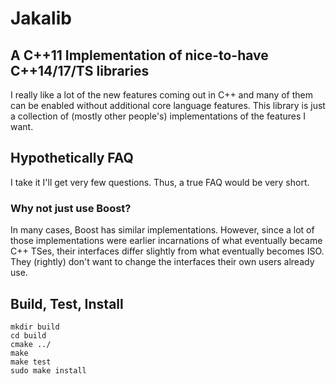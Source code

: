 # Jakalib
## A C++11 Implementation of nice-to-have C++14/17/TS libraries

I really like a lot of the new features coming out in C++ and many of them can be enabled without additional core language features. This library is just a collection of (mostly other people's) implementations of the features I want.

## Hypothetically FAQ

I take it I'll get very few questions. Thus, a true FAQ would be very short.

### Why not just use Boost?

In many cases, Boost has similar implementations. However, since a lot of those implementations were earlier incarnations of what eventually became C++ TSes, their interfaces differ slightly from what eventually becomes ISO. They (rightly) don't want to change the interfaces their own users already use.

## Build, Test, Install

```
mkdir build
cd build
cmake ../
make
make test
sudo make install
```

